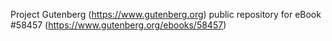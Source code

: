 Project Gutenberg (https://www.gutenberg.org) public repository for
eBook #58457 (https://www.gutenberg.org/ebooks/58457)
